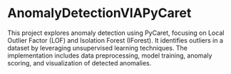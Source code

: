 # AnomalyDetectionVIAPyCaret
This project explores anomaly detection using PyCaret, focusing on Local Outlier Factor (LOF) and Isolation Forest (IForest). It identifies outliers in a dataset by leveraging unsupervised learning techniques. The implementation includes data preprocessing, model training, anomaly scoring, and visualization of detected anomalies.
